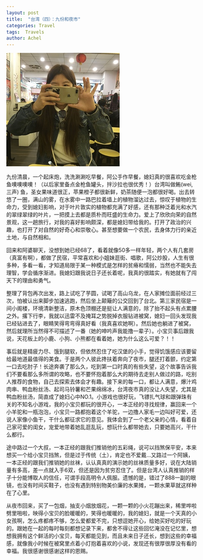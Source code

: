 ```yaml
---
layout: post
title:  "台湾（四）：九份和夜市"
categories: Travel
tags:  Travels
author: Achel
---
```


![图片.jpg](/pic/20190215-1.jpg)

 九份清晨，一个起床炮，洗洗涮涮吃早餐，阿公手作早餐，媳妇真的很喜欢吃金枪鱼噢噢噢噢！（以后家里备点金枪鱼罐头，拌沙拉也很优秀！）台湾叫做鲔(wei,三声) 鱼，圣女果味道很正，苹果橙子都很新鲜，奶茶随便一泡都很好喝。出去转悠了一圈，满山的雾，在水雾中一路巴拉着墙上的植物溜达过去，惊叹于植物的生命力，受到媳妇影响，对于叶片敦实的植物都充满了好感，还有那种泛着光和水汽的翠绿翠绿的叶片，一把摸上去都是质朴而旺盛的生命力。爱上了欣欣向荣的自然景观，这一趟旅行，对我的喜好影响颇深，都是媳妇带给我的。打开了政治的兴趣，也打开了对自然的好奇心和崇敬心。甚至想要做一个农民，去身体力行的亲近土地，与自然相和。

 回来和阿婆聊天，没想到她已经68了，看着就像50多一样年轻，两个人有几套房（真富有啊），都做了民宿，平常喜欢和小姐妹逛街、唱歌，阿公炒股，人生有很多种，多看一看，才知道局限于某一种模式是怎样的贫瘠和懦弱，当然也不能失去理智，学会循序渐进。我媳妇跟我说日子还长着呢，我真的很踏实，有她就有了闯天下的理由和勇气。

 整理了背包再次出发，路上试吃了芋圆，试喝了高山乌龙，在人家摊位面前经过三次，怕被认出来脚步加速逃跑，然后坐上颠簸的公交回到了台北。第三家民宿是一间小阁楼，环境清新整洁，原木色顶棚还是挺让人满意的，除了抬不起头有点累腰之外。撂下行李，我就以迅雷不及掩耳之势脱掉衣服钻进被窝，媳妇一回头发现我已经钻进去了，眼睛笑得弯弯得真好看（我真喜欢她啊）。然后她也躺进了被窝，然后就理所当然得不可描述了一番（她的呻吟声我能撸一辈子）。小宝贝事后跟我说，天花板上的小鹿、小狗、小熊都在看着她，她为什么这么可爱？！！

 事后就是精疲力尽、饿到腿软，但依然忍住了吃汉堡的小手，觉得饥饿感应该要留给最地道最值得的美食。于是两个人彼此搀扶着奔向了夜市，腿还打着颤，约定第一口去吃肘子！长途奔袭了那么久，吃到第一口时真的有些失望，这个故事告诉我们不要看那么多所谓的攻略，也不要怀抱着那么大的期待去走别人做过的路，吃别人推荐的食物，自己去探索去体会才有趣。接下来的每一口，都让人满意，爆汁鸡肉串、鸭血粉丝汤、起司马铃薯和芒果绵绵冰，台湾夜市真的没让人失望，尤其是鸭血粉丝汤，简直成了媳妇心中NO.1。小游戏也很好玩，飞镖扎气球和跟弹珠有关的不知名小游戏，我的小宝贝都玩的很开心，一本正经的寻找规律，赢回来一个小羊驼和一瓶泡泡，小宝贝一路都抱着这个羊驼，一边撸人家毛一边叫好可爱，还说人家像小鱼干，干什么都征求它的意见。我体会到了一个老父亲的心情，看着自己家可爱的闺女，宠爱地带着她乱逛乱玩，想玩什么都带她去，只要她高兴，干什么都行。

 途中路过一个大叔，一本正经的跟我们推销他的五彩绳，说可以挡煞保平安，本来想买一个给小宝贝挡煞，但是过于传统（土），肯定也不爱戴…又路过一个阿姨，一本正经的跟我们推销她的丝袜，认认真真的演示她的丝袜质量多好，说在大陆销量有多高，差一点就入手6双，但还是因为贫穷忍住了。但是台湾人认真推销的样子十分能博取人的信任，可谓手段高明令人佩服。遗憾的是，错过了888一副的眼镜，也没有时间买鞋子，也没有遇到特别物美价廉的水果摊，一颗水果草就这样种在了心里。

 从夜市回来，买了一包烟，抽支小烟放烟花，一颗一颗的小火花蹦出来，稀里哗啦劈里啪啦，映得小宝贝的脸暖暖的，笑得也暖暖的，我的媳妇，就是一个天真的小女孩啊，怎么疼都疼不够，怎么爱都爱不完，只想逗她开心，给她买好吃的好玩的。跟她在一起的每时每刻都想记录下来，都舍不得让这些回忆淹没在记忆里，想想我拥有这个鲜活的小宝贝，每天都能见到，而且未来日子还长，想到这些的幸福感，就像我小时候在被窝里点着小灯抱着喜欢的小说，发现还有很厚很厚没有看的幸福。我很感谢很感谢这样的恩赐。
